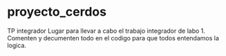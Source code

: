 # proyecto_cerdos
 TP integrador
Lugar para llevar a cabo el trabajo integrador de labo 1.
Comenten y decumenten todo en el codigo para que todos entendamos la logica.